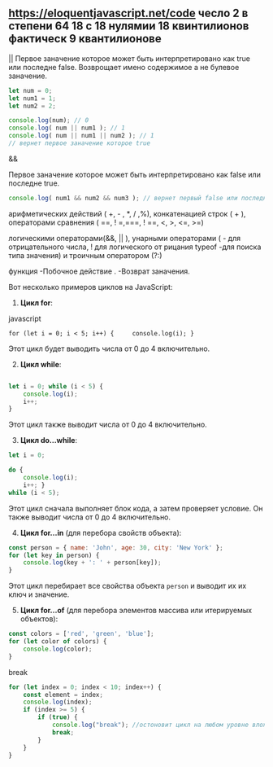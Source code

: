 https://eloquentjavascript.net/code
 чесло  2 в степени 64
 18 с 18 нулямии
 18 квинтилионов
	 фактическ 9 квантилионове
 ----------------------------------
|| 
Первое заначение которое может быть интерпретировано как true или последне false.
Возврощает имено содержимое  а не булевое заначение.
```js 
let num = 0;
let num1 = 1; 
let num2 = 2;

console.log(num); // 0
console.log( num || num1 ); // 1
console.log( num || num1 || num2 ); // 1
// вернет первое заначение которое true

```
&&

Первое заначение которое может быть интерпретировано как false 
или последне true.
```js
console.log( num1 && num2 && num3 ); // вернет первый false или последнее занчение если все true
```

арифметических действий
( +, - , \*, / ,%), конкатенацией строк ( + ), 
операторами сравнения (
\==, ! =,\=\==,
! \==, <, >, <=, >=)

логическими операторами(&&, || ), 
унарными операторами ( - для отрицательного числа, ! для логического от­
рицания 
typeof -для поиска типа значения) и 
троичным оператором (?:)

функция 
		-Побочное действие .
		-Возврат заначения.

Вот несколько примеров циклов на JavaScript:

1. **Цикл for**:

javascript

`for (let i = 0; i < 5; i++) {     console.log(i); }`

Этот цикл будет выводить числа от 0 до 4 включительно.

2. **Цикл while**:

```js

let i = 0; while (i < 5) {     
	console.log(i);     
	i++; 
}
```

Этот цикл также выводит числа от 0 до 4 включительно.

3. **Цикл do...while**:

```javascript
let i = 0; 

do {     
	console.log(i);     
	i++; } 
while (i < 5);
```


Этот цикл сначала выполняет блок кода, а затем проверяет условие. Он также выводит числа от 0 до 4 включительно.

4. **Цикл for...in** (для перебора свойств объекта):

```javascript
const person = { name: 'John', age: 30, city: 'New York' }; 
for (let key in person) {     
	console.log(key + ': ' + person[key]); 
}
```


Этот цикл перебирает все свойства объекта `person` и выводит их их ключ и значение.

5. **Цикл for...of** (для перебора элементов массива или итерируемых объектов):

```javascript
const colors = ['red', 'green', 'blue'];
for (let color of colors) {
    console.log(color);
}
```

break
```js
for (let index = 0; index < 10; index++) {
    const element = index;
    console.log(index);
    if (index >= 5) {
        if (true) {
            console.log("break"); //остоновит цикл на любом уровне вложености
            break;
        }
    }
}

```
